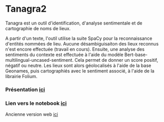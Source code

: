 # Tanagra2

Tanagra est un outil d'identification, d'analyse sentimentale et de cartographie de noms de lieux.

A partir d'un texte, l'outil utilise la suite SpaCy pour la reconnaissance d'entités nommées de lieu. Aucune désambiguisaiton des lieux reconnus n'est encore effectuée (travail en cours). Ensuite, une analyse des sentiments du contexte est effectuée à l'aide du modèle Bert-base-multilingual-uncased-sentiment. Cela permet de donner un score positif, négatif ou neutre.
Les lieux sont alors géolocalisés à l'aide de la base Geonames, puis cartographiés avec le sentiment associé, à l'aide de la librairie Folium.

### Présentation [ici](https://drive.google.com/file/d/1iG2z97cxiHRYrSAvDa3_7LgPwdURy60q/view?usp=sharing)
### Lien vers le notebook [ici](https://colab.research.google.com/drive/1PIl94Meb6P16IRWMMsAXWrsfy-9vvaFI?usp=sharing)

Ancienne version web [ici](https://github.com/obtic-sorbonne/Tanagra/tree/main)

